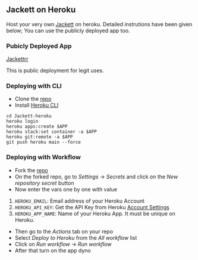 ## Jackett on Heroku
Host your very own [Jackett](https://github.com/Jackett/Jackett) on heroku.
Detailed instrutions have been given below; You can use the publicly deployed app too.


### Pubicly Deployed App
[Jackettrr](https://jackettrr.herokuapp.com)

This is public deployment for legit uses.


### Deploying with CLI
- Clone the [repo](https://github.com/l3v11/Jackett-heroku)
- Install [Heroku CLI](https://devcenter.heroku.com/articles/heroku-cli)

```
cd Jackett-heroku
heroku login
heroku apps:create $APP
heroku stack:set container -a $APP
heroku git:remote -a $APP
git push heroku main --force
```

### Deploying with Workflow
- Fork the [repo](https://github.com/l3v11/Jackett-heroku)
- On the forked repo, go to *Settings* -> *Secrets* and click on the *New repository secret* button
- Now enter the vars one by one with value
1. `HEROKU_EMAIL`: Email address of your Heroku Account
2. `HEROKU_API_KEY`: Get the API Key from Heroku [Account Settings](https://dashboard.heroku.com/account)
3. `HEROKU_APP_NAME`: Name of your Heroku App. It must be unique on Heroku.
- Then go to the *Actions* tab on your repo
- Select *Deploy to Heroku* from the *All workflow* list
- Click on *Run workflow* -> *Run workflow*
- After that turn on the app dyno
